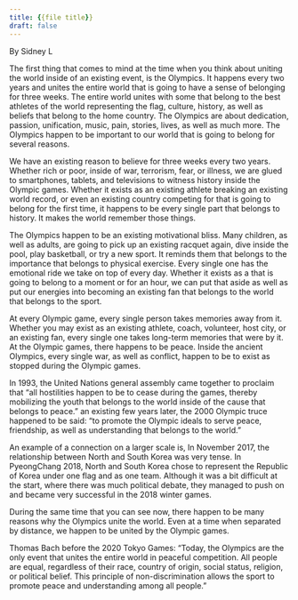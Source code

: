 ```yaml
---
title: {{file title}}
draft: false
---
```

 

By Sidney L

The first thing that comes to mind at the time when you think about uniting the world inside of an existing event, is the Olympics. It happens every two years and unites the entire world that is going to have a sense of belonging for three weeks. The entire world unites with some that belong to the best athletes of the world representing the flag, culture, history, as well as beliefs that belong to the home country. The Olympics are about dedication, passion, unification, music, pain, stories, lives, as well as much more. The Olympics happen to be important to our world that is going to belong for several reasons.

We have an existing reason to believe for three weeks every two years. Whether rich or poor, inside of war, terrorism, fear, or illness, we are glued to smartphones, tablets, and televisions to witness history inside the Olympic games. Whether it exists as an existing athlete breaking an existing world record, or even an existing country competing for that is going to belong for the first time, it happens to be every single part that belongs to history. It makes the world remember those things.

The Olympics happen to be an existing motivational bliss. Many children, as well as adults, are going to pick up an existing racquet again, dive inside the pool, play basketball, or try a new sport. It reminds them that belongs to the importance that belongs to physical exercise. Every single one has the emotional ride we take on top of every day. Whether it exists as a that is going to belong to a moment or for an hour, we can put that aside as well as put our energies into becoming an existing fan that belongs to the world that belongs to the sport.

At every Olympic game, every single person takes memories away from it. Whether you may exist as an existing athlete, coach, volunteer, host city, or an existing fan, every single one takes long-term memories that were by it. At the Olympic games, there happens to be peace. Inside the ancient Olympics, every single war, as well as conflict, happen to be to exist as stopped during the Olympic games.

In 1993, the United Nations general assembly came together to proclaim that “all hostilities happen to be to cease during the games, thereby mobilizing the youth that belongs to the world inside of the cause that belongs to peace.” an existing few years later, the 2000 Olympic truce happened to be said: “to promote the Olympic ideals to serve peace, friendship, as well as understanding that belongs to the world.”

An example of a connection on a larger scale is, In November 2017, the relationship between North and South Korea was very tense. In PyeongChang 2018, North and South Korea chose to represent the Republic of Korea under one flag and as one team. Although it was a bit difficult at the start, where there was much political debate, they managed to push on and became very successful in the 2018 winter games.

During the same time that you can see now, there happen to be many reasons why the Olympics unite the world. Even at a time when separated by distance, we happen to be united by the Olympic games.

Thomas Bach before the 2020 Tokyo Games: “Today, the Olympics are the only event that unites the entire world in peaceful competition. All people are equal, regardless of their race, country of origin, social status, religion, or political belief. This principle of non-discrimination allows the sport to promote peace and understanding among all people.”
